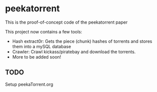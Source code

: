 # peekatorrent
This is the proof-of-concept code of the peekatorrent paper

This project now contains a few tools:
* Hash extract0r: Gets the piece (chunk) hashes of torrents and stores them into a mySQL database
* Crawler: Crawl kickass/piratebay and download the torrents.
* More to be added soon!

## TODO
Setup peekaTorrent.org

